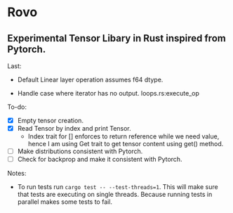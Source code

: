 # Rovo

## Experimental Tensor Libary in Rust inspired from Pytorch.

Last:

- Default Linear layer operation assumes f64 dtype.

- Handle case where iterator has no output. loops.rs:execute_op

To-do:

- [x] Empty tensor creation.
- [x] Read Tensor by index and print Tensor.
  - Index trait for [] enforces to return reference while we need value, hence I am using Get trait to get tensor content using get() method.
- [ ] Make distributions consistent with Pytorch.
- [ ] Check for backprop and make it consistent with Pytorch.

Notes:

- To run tests run `cargo test -- --test-threads=1`. This will make sure that tests are executing on single threads. Because running tests in parallel makes some tests to fail.
